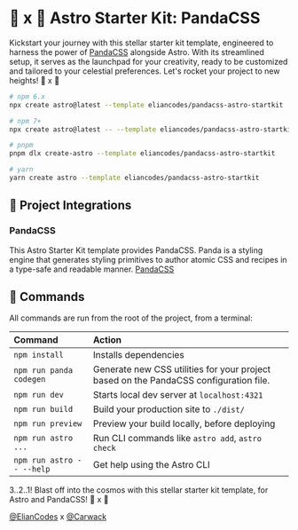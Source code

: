 # 🐼 x 🚀 Astro Starter Kit: PandaCSS

Kickstart your journey with this stellar starter kit template, engineered to harness the power of [PandaCSS](https://panda-css.com/) alongside Astro. With its streamlined setup, it serves as the launchpad for your creativity, ready to be customized and tailored to your celestial preferences. Let's rocket your project to new heights! 🐼 x 🚀

```sh
# npm 6.x
npx create astro@latest --template eliancodes/pandacss-astro-startkit

# npm 7+
npx create astro@latest -- --template eliancodes/pandacss-astro-startkit

# pnpm
pnpm dlx create-astro --template eliancodes/pandacss-astro-startkit

# yarn
yarn create astro --template eliancodes/pandacss-astro-startkit
```

## 🚀 Project Integrations

### PandaCSS

This Astro Starter Kit template provides PandaCSS. Panda is a styling engine that generates styling primitives to author atomic CSS and recipes in a type-safe and readable manner. [PandaCSS](https://panda-css.com/)

## 🧞 Commands

All commands are run from the root of the project, from a terminal:

| Command                   | Action                                                                              |
| :------------------------ | :---------------------------------------------------------------------------------- |
| `npm install`             | Installs dependencies                                                               |
| `npm run panda codegen`   | Generate new CSS utilities for your project based on the PandaCSS configuration file. |
| `npm run dev`             | Starts local dev server at `localhost:4321`                                         |
| `npm run build`           | Build your production site to `./dist/`                                             |
| `npm run preview`         | Preview your build locally, before deploying                                        |
| `npm run astro ...`       | Run CLI commands like `astro add`, `astro check`                                    |
| `npm run astro -- --help` | Get help using the Astro CLI                                                        |

3..2..1! Blast off into the cosmos with this stellar starter kit template, for Astro and PandaCSS! 🐼 x 🚀

[@ElianCodes](https://github.com/ElianCodes) x [@Carwack](https://github.com/Carwack)